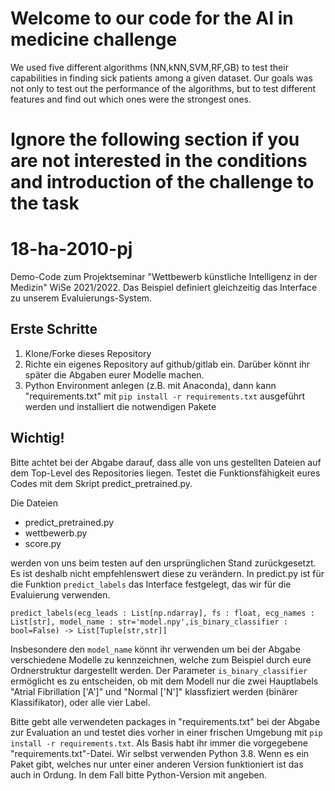 # Welcome to our code for the AI in medicine challenge
We used five different algorithms (NN,kNN,SVM,RF,GB) to test their capabilities in finding sick patients among a given dataset.
Our goals was not only to test out the performance of the algorithms, but to test different features and find out which ones 
were the strongest ones.





# Ignore the following section if you are not interested in the conditions and introduction of the challenge to the task


# 18-ha-2010-pj
Demo-Code zum Projektseminar "Wettbewerb künstliche Intelligenz in der Medizin" WiSe 2021/2022. Das Beispiel definiert gleichzeitig das Interface zu unserem Evaluierungs-System.

## Erste Schritte

1. Klone/Forke dieses Repository
2. Richte ein eigenes Repository auf github/gitlab ein. Darüber könnt ihr später die Abgaben eurer Modelle machen.
3. Python Environment anlegen (z.B. mit Anaconda), dann kann "requirements.txt" mit `pip install -r requirements.txt` ausgeführt werden und installiert die notwendigen Pakete 

## Wichtig!

Bitte achtet bei der Abgabe darauf, dass alle von uns gestellten Dateien auf dem Top-Level des Repositories liegen. Testet die Funktionsfähigkeit eures Codes mit dem Skript predict_pretrained.py. 

Die Dateien 
- predict_pretrained.py
- wettbewerb.py
- score.py

werden von uns beim testen auf den ursprünglichen Stand zurückgesetzt. Es ist deshalb nicht empfehlenswert diese zu verändern. In predict.py ist für die Funktion `predict_labels` das Interface festgelegt, das wir für die Evaluierung verwenden.

`predict_labels(ecg_leads : List[np.ndarray], fs : float, ecg_names : List[str], model_name : str='model.npy',is_binary_classifier : bool=False) -> List[Tuple[str,str]]`

Insbesondere den `model_name` könnt ihr verwenden um bei der Abgabe verschiedene Modelle zu kennzeichnen, welche zum Beispiel durch eure Ordnerstruktur dargestellt werden. Der Parameter `is_binary_classifier` ermöglicht es zu entscheiden, ob mit dem Modell nur die zwei Hauptlabels "Atrial Fibrillation ['A']" und "Normal ['N']" klassfiziert werden (binärer Klassifikator), oder alle vier Label.

Bitte gebt alle verwendeten packages in "requirements.txt" bei der Abgabe zur Evaluation an und testet dies vorher in einer frischen Umgebung mit `pip install -r requirements.txt`. Als Basis habt ihr immer die vorgegebene "requirements.txt"-Datei. Wir selbst verwenden Python 3.8. Wenn es ein Paket gibt, welches nur unter einer anderen Version funktioniert ist das auch in Ordung. In dem Fall bitte Python-Version mit angeben.
